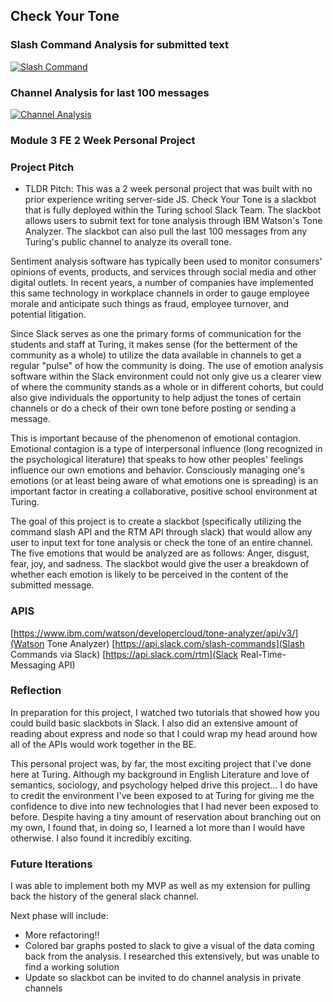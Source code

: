 ## Check Your Tone

### Slash Command Analysis for submitted text
[![Slash Command](http://i.imgur.com/jaciHep.png)](https://youtu.be/fVvJmBXF0Dk)

### Channel Analysis for last 100 messages
[![Channel Analysis](http://i.imgur.com/lfZGdRT.png)](https://youtu.be/E5R477Gpp9A)

### Module 3 FE 2 Week Personal Project

### Project Pitch

* TLDR Pitch:
This was a 2 week personal project that was built with no prior experience writing server-side JS. Check Your Tone is a slackbot that is fully deployed within the Turing school Slack Team. The slackbot allows users to submit text for tone analysis through IBM Watson's Tone Analyzer. The slackbot can also pull the last 100 messages from any Turing's public channel to analyze its overall tone.

Sentiment analysis software has typically been used to monitor consumers' opinions of events, products, and services through social media and other digital outlets. In recent years, a number of companies have implemented this same technology in workplace channels in order to gauge employee morale and anticipate such things as fraud, employee turnover, and potential litigation.

Since Slack serves as one the primary forms of communication for the students and staff at Turing, it makes sense (for the betterment of the community as a whole) to utilize the data available in channels to get a regular "pulse" of how the community is doing. The use of emotion analysis software within the Slack environment could not only give us a clearer view of where the community stands as a whole or in different cohorts, but could also give individuals the opportunity to help adjust the tones of certain channels or do a check of their own tone before posting or sending a message.

This is important because of the phenomenon of emotional contagion. Emotional contagion is a type of interpersonal influence (long recognized in the psychological literature) that speaks to how other peoples' feelings influence our own emotions and behavior. Consciously managing one's emotions (or at least being aware of what emotions one is spreading) is an important factor in creating a collaborative, positive school environment at Turing.

The goal of this project is to create a slackbot (specifically utilizing the command slash API and the RTM API through slack) that would allow any user to input text for tone analysis or check the tone of an entire channel. The five emotions that would be analyzed are as follows: Anger, disgust, fear, joy, and sadness. The slackbot would give the user a breakdown of whether each emotion is likely to be perceived in the content of the submitted message.


### APIS

[https://www.ibm.com/watson/developercloud/tone-analyzer/api/v3/](Watson Tone Analyzer) [https://api.slack.com/slash-commands](Slash Commands via Slack)
[https://api.slack.com/rtm](Slack Real-Time-Messaging API)

### Reflection

In preparation for this project, I watched two tutorials that showed how you could build basic slackbots in Slack. I also did an extensive amount of reading about express and node so that I could wrap my head around how all of the APIs would work together in the BE.

This personal project was, by far, the most exciting project that I've done here at Turing. Although my background in English Literature and love of semantics, sociology, and psychology helped drive this project... I do have to credit the environment I've been exposed to at Turing for giving me the confidence to dive into new technologies that I had never been exposed to before. Despite having a tiny amount of reservation about branching out on my own, I found that, in doing so, I learned a lot more than I would have otherwise. I also found it incredibly exciting.

### Future Iterations

I was able to implement both my MVP as well as my extension for pulling back the history of the general slack channel.

Next phase will include:

* More refactoring!!
* Colored bar graphs posted to slack to give a visual of the data coming back from the analysis. I researched this extensively, but was unable to find a working solution
* Update so slackbot can be invited to do channel analysis in private channels
